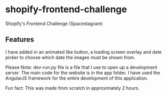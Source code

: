 # shopify-frontend-challenge
Shopify's Frontend Challenge (Spacestagram)

## Features
I have added in an animated like button, a loading screen overlay and date picker
to choose which date the images must be shown from.

Please Note: dev-run.py file is a file that I use to open up a development server. The main
code for the website is in the app folder. I have used the AngularJS framework for the entire
development of this application.

Fun fact: This was made from scratch in approximately 2 hours.
